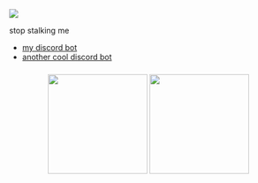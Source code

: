 
<img src="https://komarev.com/ghpvc/?username=lucidwave" align="center">

stop stalking me

- [my discord bot](https://lightbot.xyz/invite)
- [another cool discord bot](https://slate.dan.onl/invite)

<h3 align="center">
  <img src="https://lanyard-profile-readme.vercel.app/api/256569460981366784?theme=dark&hideBadges=true&hideDiscrim=false&animated=true&&idleMessage=%F0%9F%98%B4%F0%9F%92%A4" height="180">
  <img src="https://github-readme-stats.vercel.app/api?username=lucidwave&hide_border=true&show_icons=true&count_private=true&bg_color=000000&theme=dark" height="180">
</h3>

